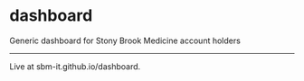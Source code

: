 # dashboard
Generic dashboard for Stony Brook Medicine account holders 
___
Live at sbm-it.github.io/dashboard.